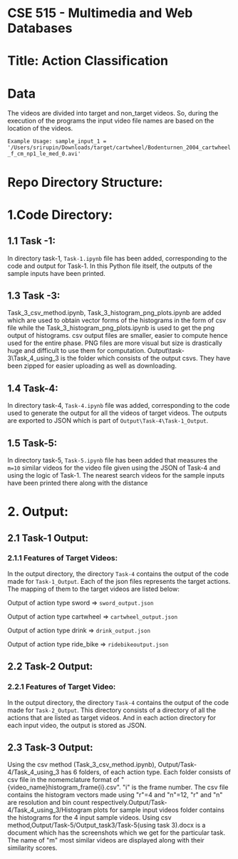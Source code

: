 # CSE 515 - Multimedia and Web Databases 

# Title: Action Classification

# Data

The videos are divided into target and non_target videos. So, during the execution of the programs the input video file names are based on the location of the videos. 

`Example Usage: sample_input_1 = '/Users/srirupin/Downloads/target/cartwheel/Bodenturnen_2004_cartwheel_f_cm_np1_le_med_0.avi'`

# Repo Directory Structure:
# 1.Code Directory: 

## 1.1 Task -1: 
In directory task-1, `Task-1.ipynb` file has been added, corresponding to the code and output for Task-1. In this Python file itself, the outputs of the sample inputs have been printed.

## 1.3 Task -3: 

Task_3_csv_method.ipynb, Task_3_histogram_png_plots.ipynb are added which are used to obtain vector forms of the histograms in the form of csv file while the Task_3_histogram_png_plots.ipynb is used to get the png output of histograms. csv output files are smaller, easier to compute hence used for the entire phase. PNG files are more visual but size is drastically huge and difficult to use them for computation. Output\task-3\Task_4_using_3 is the folder which consists of the output csvs. They have been zipped for easier uploading as well as downloading.

## 1.4 Task-4:  
In directory task-4, `Task-4.ipynb` file was added, corresponding to the code used to generate the output for all the videos of target videos. The outputs are exported to JSON which is part of `Output\Task-4\Task-1_Output`.

## 1.5 Task-5:  
In directory task-5, `Task-5.ipynb` file has been added that measures the `m=10` similar videos for the video file given using the JSON of Task-4 and using the logic of Task-1. The nearest search videos for the sample inputs have been printed there along with the distance


# 2. Output:

## 2.1 Task-1 Output: 
### 2.1.1 Features of Target Videos:
In the output directory, the directory `Task-4` contains the output of the code made for `Task-1_Output`. Each of the json files represents the target actions. The mapping of them to the target videos are listed below:

Output of action type sword => `sword_output.json`

Output of action type cartwheel => `cartwheel_output.json`

Output of action type drink => `drink_output.json`

Output of action type ride_bike => `ridebikeoutput.json`


## 2.2 Task-2 Output: 
### 2.2.1 Features of Target Video:
In the output directory, the directory `Task-4` contains the output of the code made for `Task-2_Output`. This directory consists of a directory of all the actions that are listed as target videos. And in each action directory for each input video, the output is stored as JSON.

## 2.3 Task-3 Output:
Using the csv method (Task_3_csv_method.ipynb), Output/Task-4/Task_4_using_3 has 6 folders, of each action type. Each folder consists of csv file in the nomemclature format of "{video_name}histogram_frame{i}.csv". "i" is the frame number. The csv file contains the histogram vectors made using "r"=4 and "n"=12, "r" and "n" are resolution and bin count respectively.Output/Task-4/Task_4_using_3/Histogram plots for sample input videos folder contains the histograms for the 4 input sample videos. 
Using csv method,Output/Task-5/Output_task3/Task-5(using task 3).docx is a document which has the screenshots which we get for the particular task. The name of "m" most similar videos are displayed along with their similarity scores.
